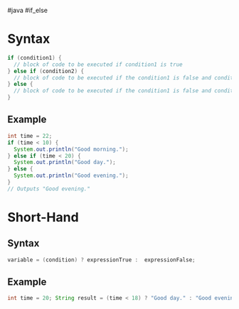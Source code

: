  #java #if_else    
# Syntax
```java
if (condition1) {
  // block of code to be executed if condition1 is true
} else if (condition2) {
  // block of code to be executed if the condition1 is false and condition2 is true
} else {
  // block of code to be executed if the condition1 is false and condition2 is false
}
```
## Example
```java
int time = 22;
if (time < 10) {
  System.out.println("Good morning.");
} else if (time < 20) {
  System.out.println("Good day.");
} else {
  System.out.println("Good evening.");
}
// Outputs "Good evening."
```


# Short-Hand
## Syntax
```java
variable = (condition) ? expressionTrue :  expressionFalse;
```

## Example
```java
int time = 20; String result = (time < 18) ? "Good day." : "Good evening."; System.out.println(result);
```